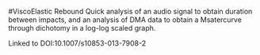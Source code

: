 #ViscoElastic Rebound
Quick analysis of an audio signal to obtain duration between impacts, and
an analysis of DMA data to obtain a Msatercurve through dichotomy in a log-log scaled graph.

Linked to DOI:10.1007/s10853-013-7908-2
